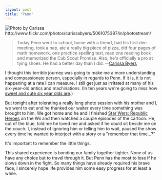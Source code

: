 ```yaml
---
layout: post
title: "Penn"
---
```


<img src="http://farm5.static.flickr.com/4128/5061075387_ce92ee5a60_z.jpg" title="Photo by Carissa http://www.flickr.com/photos/carissabyers/5061075387/in/photostream/">

> Today Penn went to school, home with a friend, had his first den meeting, took a nap, ate a really big piece of pizza, did four pages of math homework, one practice spelling test, read one reading book and memorized the Cub Scout Promise.  Also, he's officially a pro at tying shoes.  He had a better day than I did. --[Carissa Byers](http://carissabyers.blogspot.com/2010/10/busy-bee.html "Carissa Byers blog -- Busy Bee")

I thought this terrible journey was going to make me a more understanding and compassionate person, especially in regards to Penn. If it is, it is not happening at a rate I can measure. I still get just as irritated at many of his six-year-old antics and machinations. (In ten years we're going to miss how [sweet and cute six year olds are](http://www.flickr.com/photos/carissabyers/5061073725/in/photostream/).)

But tonight after tolerating a really long photo session with his mother and I, we went to eat and he thanked our waiter every time something was brought to him. We got home and he and I finished <a href="http://www.youtube.com/watch?v=aan6ZuI4z3o" title="we played the english version but I found this a funny yet accurate repesentation of the game">Star Wars: Republic Heroes</a> on the Wii and then watched a couple episodes of the cartoon. He, out of the blue, told me he loved me and asked if he could sit beside me on the couch. I, instead of ignoring him or telling him to wait, paused the show every time he wanted to interject with a story or a "remember that time...?"

It's important to remember the little things.

This shared experience is bonding our family together tighter. None of us have any choice but to travel through it. But Penn has the most to lose if he slows down in the fight. So many things have already required his brave face, I sincerely hope life provides him some easy progress for at least a while.
